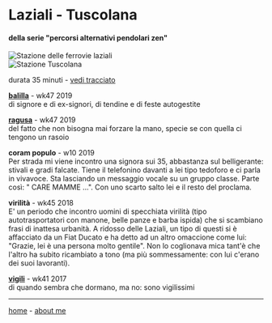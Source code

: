 # Laziali - Tuscolana  

#### della serie "percorsi alternativi pendolari zen"  


![](https://live.staticflickr.com/65535/49138246843_0d0cd092c3_c.jpg "Stazione delle ferrovie laziali")  
![](https://live.staticflickr.com/65535/49138740906_b0256e54cb_c.jpg "Stazione Tuscolana")  

durata 35 minuti - [vedi tracciato](https://drive.google.com/open?id=1WbuM3AHBEumcpaFK8_ng-Ph12r-Jl3hR&usp=sharing)   

 
[**balilla**](/19wk47-papz-balilla.md)  - wk47 2019  
di signore e di ex-signori, di tendine e di feste autogestite     

 
[**ragusa**](/19wk47-papz-ragusa.md)  - wk47 2019  
del fatto che non bisogna mai forzare la mano, specie se con quella ci tengono un rasoio   

**coram populo** - w10 2019    
Per strada mi viene incontro una signora sui 35, abbastanza sul belligerante: stivali e gradi falcate. Tiene il telefonino davanti a lei tipo tedoforo e ci parla in vivavoce. Sta lasciando un messaggio vocale su un gruppo classe. Parte così: " CARE MAMME ...". Con uno scarto salto lei e il resto del proclama.  

**virilità** - wk45 2018   
E' un periodo che incontro uomini di specchiata virilità (tipo autotrasportatori  con manone, belle panze e barba ispida) che si scambiano frasi di inattesa urbanità. A ridosso delle Laziali, un tipo di questi si è affacciato da un Fiat Ducato e ha detto ad un altro omaccione come lui: "Grazie, lei è una persona molto gentile". Non lo coglionava mica tant'è che l'altro ha subito ricambiato a tono (ma più sommessamente: con lui c'erano dei suoi lavoranti).  

[**vigili**](/19wk37-vigili-interarete.md)  - wk41 2017   
di quando sembra che dormano, ma no: sono vigilissimi  

---  
[home](/papz.md) - [about me](/aboutme.md) 